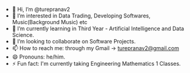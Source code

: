 - 👋 Hi, I’m @turepranav2
- 👀 I’m interested in Data Trading, Developing Softwares, Music(Background Music) etc
- 🌱 I’m currently learning in Third Year - Artificial Intelligence and Data Science.
- 💞️ I’m looking to collaborate on Software Projects.
- 📫 How to reach me: through my Gmail -> turepranav2@gmail.com
- 😄 Pronouns: he/him.
- ⚡ Fun fact: I'm currently taking Engineering Mathematics 1 Classes.

<!---
turepranav2/turepranav2 is a ✨ special ✨ repository because its `README.md` (this file) appears on your GitHub profile.
You can click the Preview link to take a look at your changes.
--->
